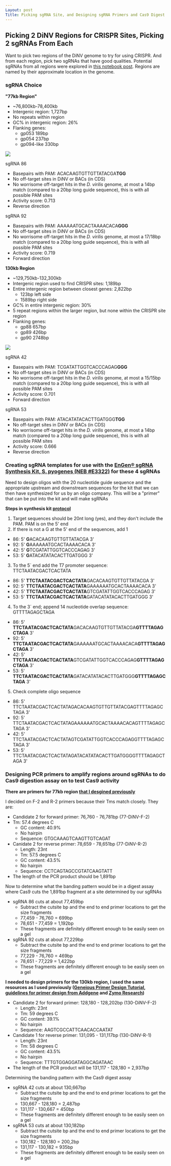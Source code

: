 ```yaml
---
Layout: post
Title: Picking sgRNA Site, and Designing sgRNA Primers and Cas9 Digest Primers
---
```


## Picking 2 DiNV Regions for CRISPR Sites, Picking 2 sgRNAs From Each

Want to pick two regions of the DiNV genome to try for using CRISPR. And from each region, pick two sgRNAs that have good qualities. Potential sgRNAs from all regions were explored in [this notebook post](https://github.com/meschedl/Unckless-Lab-Notebook-Maggie/blob/master/_posts/2022-02-07-Recheck-DiNV-CRISPR-sgRNAs.md). Regions are named by their approximate location in the genome.

### sgRNA Choice

**"77kb Region"**
- ~76,800kb-78,400kb
- Intergenic region: 1,727bp
- No repeats within region
- GC% in intergenic region: 26%
- Flanking genes:
  - gp053 189bp
  - gp054 237bp
  - gp094-like 330bp

![](https://raw.githubusercontent.com/meschedl/Unckless-Lab-Notebook-Maggie/master/images/77kb-region.png)

sgRNA 86  
- Basepairs with PAM: ACACAAGTGTTGTTATACGA**TGG**
- No off-target sites in DiNV or BACs (in CDS)
- No worrisome off-target hits in the _D. virilis_ genome, at most a 14bp match (compared to a 20bp long guide sequence), this is with all possible PAM sites
- Activity score: 0.713
- Reverse direction

sgRNA 92  
- Basepairs with PAM: AAAAAATGCACTAAAACACA**GGG**
- No off-target sites in DiNV or BACs (in CDS)
- No worrisome off-target hits in the _D. virilis_ genome, at most a 17/18bp match (compared to a 20bp long guide sequence), this is with all possible PAM sites
- Activity score: 0.719
- Forward direction

**130kb Region**
- ~129,750kb-132,300kb
- Intergenic region used to find CRISPR sites: 1,189bp
- Entire intergenic region between closest genes: 2,822bp
  - 123bp left side
  - 1589bp right side
- GC% in entire intergenic region: 30%
- 5 repeat regions within the larger region, but none within the CRISPR site region
- Flanking genes:
  - gp88 657bp
  - gp89 426bp
  - gp90 2748bp

![](https://raw.githubusercontent.com/meschedl/Unckless-Lab-Notebook-Maggie/master/images/130kb-region.png)

sgRNA 42
- Basepairs with PAM: TCGATATTGGTCACCCAGAG**GGG**
- No off-target sites in DiNV or BACs (in CDS)
- No worrisome off-target hits in the _D. virilis_ genome, at most a 15/15bp match (compared to a 20bp long guide sequence), this is with all possible PAM sites
- Activity score: 0.701
- Forward direction

sgRNA 53  
- Basepairs with PAM: ATACATATACACTTGATGGG**TGG**
- No off-target sites in DiNV or BACs (in CDS)
- No worrisome off-target hits in the _D. virilis_ genome, at most a 14bp match (compared to a 20bp long guide sequence), this is with all possible PAM sites
- Activity score: 0.666
- Reverse direction


### Creating sgRNA templates for use with the [EnGen® sgRNA Synthesis Kit, S. pyogenes (NEB #E3322)](https://www.neb.com/products/e3322-engen-sgrna-synthesis-kit-s-pyogenes#Product%20Information) for these 4 sgRNAs

Need to design oligos with the 20 nucleotide guide sequence and the appropriate upstream and downstream sequences for the kit that we can then have synthesized for us by an oligo company. This will be a "primer" that can be put into the kit and will make sgRNAs

**Steps in synthesis kit [protocol]((https://www.neb.com/protocols/2016/05/11/engen-sqrna-synthesis-kit-s-pyogenes-protocol-e3322))**
1. Target sequences should be 20nt long (yes), and they don't include the PAM. PAM is on the 5' end
2. If there is not a G at the 5' end of the sequences, add 1
  - 86: 5' **G**ACACAAGTGTTGTTATACGA 3'
  - 92: 5' **G**AAAAAATGCACTAAAACACA 3'
  - 42: 5' **G**TCGATATTGGTCACCCAGAG 3'
  - 53: 5' **G**ATACATATACACTTGATGGG 3'
3. To the 5´ end add the T7 promoter sequence: TTCTAATACGACTCACTATA
  - 86: 5' **TTCTAATACGACTCACTATA**GACACAAGTGTTGTTATACGA 3'
  - 92: 5' **TTCTAATACGACTCACTATA**GAAAAAATGCACTAAAACACA 3'
  - 42: 5' **TTCTAATACGACTCACTATA**GTCGATATTGGTCACCCAGAG 3'
  - 53: 5' **TTCTAATACGACTCACTATA**GATACATATACACTTGATGGG 3'
4. To the 3´ end; append 14 nucleotide overlap sequence: GTTTTAGAGCTAGA
  - 86: 5' **TTCTAATACGACTCACTATA**GACACAAGTGTTGTTATACGA**GTTTTAGAGCTAGA** 3'
  - 92: 5' **TTCTAATACGACTCACTATA**GAAAAAATGCACTAAAACACA**GTTTTAGAGCTAGA** 3'
  - 42: 5' **TTCTAATACGACTCACTATA**GTCGATATTGGTCACCCAGAG**GTTTTAGAGCTAGA** 3'
  - 53: 5' **TTCTAATACGACTCACTATA**GATACATATACACTTGATGGG**GTTTTAGAGCTAGA** 3'
5. Check complete oligo sequence
  - 86: 5' TTCTAATACGACTCACTATAGACACAAGTGTTGTTATACGAGTTTTAGAGCTAGA 3'
  - 92: 5' TTCTAATACGACTCACTATAGAAAAAATGCACTAAAACACAGTTTTAGAGCTAGA 3'
  - 42: 5' TTCTAATACGACTCACTATAGTCGATATTGGTCACCCAGAGGTTTTAGAGCTAGA 3'
  - 53: 5' TTCTAATACGACTCACTATAGATACATATACACTTGATGGGGTTTTAGAGCTAGA 3'


### Designing PCR primers to amplify regions around sgRNAs to do Cas9 digestion assay on to test Cas9 activity

**There are primers for 77kb region [that I desgined previously](https://meschedl.github.io/Unckless-Lab-Notebook-Maggie/2022/02/01/DiNV-77000bp-primer-design.html)**

I decided on F-2 and R-2 primers because their Tms match closely. They are:   
- Candidate 2 for forward primer: 76,760 - 76,781bp (77-DiNV-F-2)
- Tm: 57.4 degrees C
  - GC content: 40.9%
  - No hairpin
  - Sequence: GTGCAAAGTCAAGTTGTCAGAT
- Canidate 2 for reverse primer: 78,659 - 78,651bp (77-DiNV-R-2)
  - Length: 23nt
  - Tm: 57.5 degrees C
  - GC content: 43.5%
  - No hairpin
  - Sequence: CCTCAGTAGCCGTATCAAGTATT
- The length of the PCR product should be 1,891bp

Now to determine what the banding pattern would be in a digest assay where Cas9 cuts the 1,891bp fragment at a site determined by our sgRNAs   
- sgRNA 86 cuts at about 77,459bp
  - Subtract the cutsite bp and the end to end primer locations to get the size fragments
  - 77,459 - 76,760 = 699bp
  - 78,651 - 77,459 = 1,192bp
  - These fragments are definitely different enough to be easily seen on a gel
- sgRNA 92 cuts at about 77,229bp
  - Subtract the cutsite bp and the end to end primer locations to get the size fragments
  - 77,229 - 76,760 = 469bp
  - 78,651 - 77,229 = 1,422bp
  - These fragments are definitely different enough to be easily seen on a gel

**I needed to design primers for the 130kb region, I used the same resources as I used previously ([Geneious Primer Design Tutorial](https://www.geneious.com/tutorials/primer-design-prime/), [guidelines for primer design from Addgene](https://www.addgene.org/protocols/primer-design/) and [Zymo Research](https://www.zymoresearch.com/blogs/blog/how-to-design-primers-for-pcr-experiments))**

- Candidate 2 for forward primer: 128,180 - 128,202bp (130-DiNV-F-2)
  - Length: 23nt
  - Tm: 59 degrees C
  - GC content: 39.1%
  - No hairpin
  - Sequence: AAGTCGCCATTCAACACCAATAT
- Candidate 1 for reverse primer: 131,095 - 131,117bp (130-DiNV-R-1)
  - Length: 23nt
  - Tm: 58 degrees C
  - GC content: 43.5%
  - No hairpin
  - Sequence: TTTGTGGAGGATAGGCAGATAAC
- The length of the PCR product will be 131,117 - 128,180 = 2,937bp

Determining the banding pattern with the Cas9 digest assay
- sgRNA 42 cuts at about 130,667bp
  - Subtract the cutsite bp and the end to end primer locations to get the size fragments
  - 130,667 - 128,180 = 2,487bp
  - 131,117 - 130,667 = 450bp
  - These fragments are definitely different enough to be easily seen on a gel
- sgRNA 53 cuts at about 130,182bp
  - Subtract the cutsite bp and the end to end primer locations to get the size fragments
  - 130,182 - 128,180 = 200,2bp
  - 131,117 - 130,182 = 935bp
  - These fragments are definitely different enough to be easily seen on a gel
